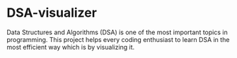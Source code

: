 # DSA-visualizer
Data Structures and Algorithms (DSA) is one of the most important topics in programming. This project helps every coding enthusiast to learn DSA in the most efficient way which is by visualizing it.
